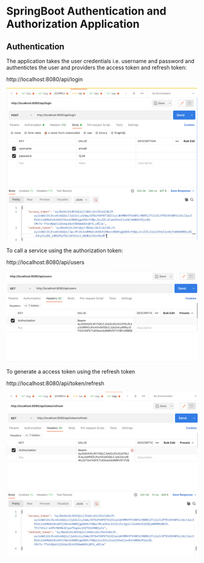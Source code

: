 # SpringBoot Authentication and Authorization Application

## Authentication

The application takes the user credentials i.e. username and password and authentictes the user and providers the access token and refresh token:

http://localhost:8080/api/login

![Authentication](images/Authentication.png)


To call a service using the authorization token:

http://localhost:8080/api/users

![Accessig Resource](images/AccessingResource.png)


To generate a access token using the refresh token

http://localhost:8080/api/token/refresh

![Using Refresh Token](images/RefreshToken.png)

